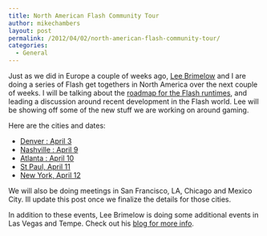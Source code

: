 ```yaml
---
title: North American Flash Community Tour
author: mikechambers
layout: post
permalink: /2012/04/02/north-american-flash-community-tour/
categories:
  - General
---
```


Just as we did in Europe a couple of weeks ago, [Lee Brimelow][1] and I are doing a series of Flash get togethers in North America over the next couple of weeks. I will be talking about the [roadmap for the Flash runtimes][2], and leading a discussion around recent development in the Flash world. Lee will be showing off some of the new stuff we are working on around gaming.

Here are the cities and dates:

* [Denver : April 3][3]
* [Nashville : April 9][4]
* [Atlanta : April 10][5]
* [St Paul, April 11][6]
* [New York, April 12][7]

We will also be doing meetings in San Francisco, LA, Chicago and Mexico City. Ill update this post once we finalize the details for those cities.

In addition to these events, Lee Brimelow is doing some additional events in Las Vegas and Tempe. Check out his [blog for more info][8].

 [1]: http://www.leebrimelow.com
 [2]: http://www.adobe.com/go/flashplayer_whitepaper
 [3]: http://altdevblogaday.com/2012/04/02/extravagant-cheating-via-direct-x/
 [4]: http://meetu.ps/89800
 [5]: http://www.meetup.com/Adobe-User-Group-of-Atlanta/events/56200162/
 [6]: http://eveningwithmikeandlee.eventbrite.com/
 [7]: http://newyorkflexmeetup.eventbrite.com
 [8]: http://www.leebrimelow.com/?p=3286